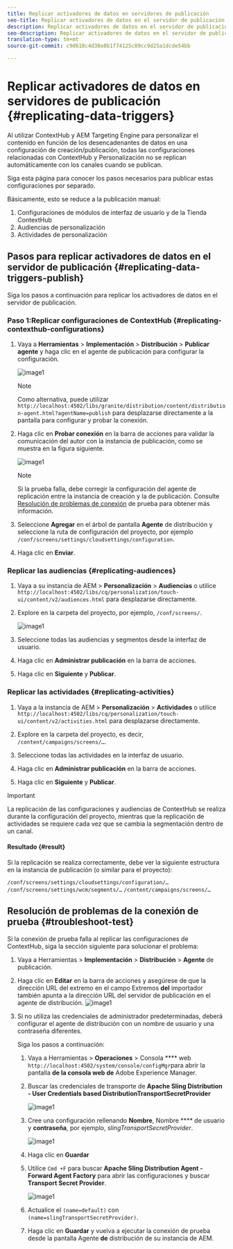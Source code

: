 ```yaml
---
title: Replicar activadores de datos en servidores de publicación
seo-title: Replicar activadores de datos en el servidor de publicación
description: Replicar activadores de datos en el servidor de publicación.
seo-description: Replicar activadores de datos en el servidor de publicación.
translation-type: tm+mt
source-git-commit: c9d618c4d38e8b1f74125c89cc9d25a1dcde54bb

---
```



# Replicar activadores de datos en servidores de publicación {#replicating-data-triggers}

Al utilizar ContextHub y AEM Targeting Engine para personalizar el contenido en función de los desencadenantes de datos en una configuración de creación/publicación, todas las configuraciones relacionadas con ContextHub y Personalización no se replican automáticamente con los canales cuando se publican.

Siga esta página para conocer los pasos necesarios para publicar estas configuraciones por separado.

Básicamente, esto se reduce a la publicación manual:

1. Configuraciones de módulos de interfaz de usuario y de la Tienda ContextHub
1. Audiencias de personalización
1. Actividades de personalización

## Pasos para replicar activadores de datos en el servidor de publicación {#replicating-data-triggers-publish}

Siga los pasos a continuación para replicar los activadores de datos en el servidor de publicación.

### Paso 1:Replicar configuraciones de ContextHub {#replicating-contexthub-configurations}

1. Vaya a **Herramientas** > **Implementación** > **Distribución** > **Publicar agente** y haga clic en el agente de publicación para configurar la configuración.

   ![image1](/help/user-guide/assets/replicating-triggers/replicating-triggers1.png)

   >[!Note]
   >Como alternativa, puede utilizar `http://localhost:4502/libs/granite/distribution/content/distribution-agent.html?agentName=publish` para desplazarse directamente a la pantalla para configurar y probar la conexión.

1. Haga clic en **Probar conexión** en la barra de acciones para validar la comunicación del autor con la instancia de publicación, como se muestra en la figura siguiente.

   ![image1](/help/user-guide/assets/replicating-triggers/replicating-triggers2.png)

   >[!Note]
   >Si la prueba falla, debe corregir la configuración del agente de replicación entre la instancia de creación y la de publicación. Consulte [Resolución de problemas de conexión](/help/user-guide/replicating-data-triggers.md#troubleshoot-test) de prueba para obtener más información.

1. Seleccione **Agregar** en el árbol de pantalla **Agente** de distribución y seleccione la ruta de configuración del proyecto, por ejemplo `/conf/screens/settings/cloudsettings/configuration`.

1. Haga clic en **Enviar**.

### Replicar las audiencias {#replicating-audiences}

1. Vaya a su instancia de AEM > **Personalización** > **Audiencias** o utilice `http://localhost:4502/libs/cq/personalization/touch-ui/content/v2/audiences.html` para desplazarse directamente.

1. Explore en la carpeta del proyecto, por ejemplo, `/conf/screens/`.

   ![image1](/help/user-guide/assets/replicating-triggers/replicating-triggers10.png)

1. Seleccione todas las audiencias y segmentos desde la interfaz de usuario.

1. Haga clic en **Administrar publicación** en la barra de acciones.

1. Haga clic en **Siguiente** y **Publicar**.

### Replicar las actividades {#replicating-activities}

1. Vaya a la instancia de AEM > **Personalización** > **Actividades** o utilice `http://localhost:4502/libs/cq/personalization/touch-ui/content/v2/activities.html` para desplazarse directamente.

1. Explore en la carpeta del proyecto, es decir, `/content/campaigns/screens/…`.

1. Seleccione todas las actividades en la interfaz de usuario.

1. Haga clic en **Administrar publicación** en la barra de acciones.

1. Haga clic en **Siguiente** y **Publicar**.

>[!IMPORTANT]
>
>La replicación de las configuraciones y audiencias de ContextHub se realiza durante la configuración del proyecto, mientras que la replicación de actividades se requiere cada vez que se cambia la segmentación dentro de un canal.

#### Resultado {#result}

Si la replicación se realiza correctamente, debe ver la siguiente estructura en la instancia de publicación (o similar para el proyecto):

`/conf/screens/settings/cloudsettings/configuration/…`
`/conf/screens/settings/wcm/segments/…`
`/content/campaigns/screens/…`

## Resolución de problemas de la conexión de prueba {#troubleshoot-test}

Si la conexión de prueba falla al replicar las configuraciones de ContextHub, siga la sección siguiente para solucionar el problema:

1. Vaya a Herramientas > **Implementación** > **Distribución** > **Agente** de publicación.

1. Haga clic en **Editar** en la barra de acciones y asegúrese de que la dirección URL del extremo en el campo Extremos **del** importador también apunta a la dirección URL del servidor de publicación en el agente de distribución.
   ![image1](/help/user-guide/assets/replicating-triggers/replicating-triggers9.png)

1. Si no utiliza las credenciales de administrador predeterminadas, deberá configurar el agente de distribución con un nombre de usuario y una contraseña diferentes.

   Siga los pasos a continuación:

   1. Vaya a Herramientas > **Operaciones** > Consola **** web `http://localhost:4502/system/console/configMgr`para abrir la pantalla **de la consola web de** Adobe Experience Manager.
   1. Buscar las credenciales de transporte de **Apache Sling Distribution - User Credentials based DistributionTransportSecretProvider**

      ![image1](/help/user-guide/assets/replicating-triggers/replicating-triggers6.png)

   1. Cree una configuración rellenando **Nombre**, Nombre **** de usuario y **contraseña**, por ejemplo, *slingTransportSecretProvider*.

      ![image1](/help/user-guide/assets/replicating-triggers/replicating-triggers7.png)

   1. Haga clic en **Guardar**
   1. Utilice `Cmd +F` para buscar **Apache Sling Distribution Agent - Forward Agent Factory** para abrir las configuraciones y buscar **Transport Secret Provider**.

      ![image1](/help/user-guide/assets/replicating-triggers/replicating-triggers8.png)

   1. Actualice el `(name=default)` con `(name=slingTransportSecretProvider)`.
   1. Haga clic en **Guardar** y vuelva a ejecutar la conexión de prueba desde la pantalla Agente **de** distribución de su instancia de AEM.
